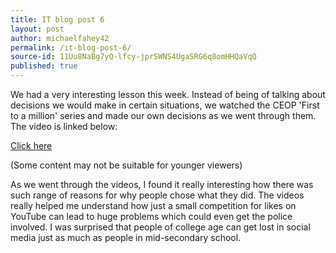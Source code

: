 ```yaml
---
title: IT blog post 6
layout: post
author: michaelfahey42
permalink: /it-blog-post-6/
source-id: 11Uu8NaBg7yQ-lfcy-jprSWNS4UgaSRG6q8omHHQaVqQ
published: true
---
```

We had a very interesting lesson this week. Instead of being of talking about decisions  we would make in certain situations, we watched the CEOP 'First to a million' series and made our own decisions as we went through them. The video is linked below:

[Click here](https://m.youtube.com/watch?list=PLJpo3oC1S14mjhZMfdOKZIsCiaQXCC1IL&params=EAEYATgBSAFYBGILVHFMRkFZZVlWYlFoAg%253D%253D&v=HpHvj9JhBy0&mode=NORMAL)

(Some content may not be suitable for younger viewers)

As we went through the videos, I found it really interesting how there was such range of reasons for why people chose what they did. The videos really helped me understand how just a small competition for likes on YouTube can lead to huge problems which could even get the police involved. I was surprised that people of college age can get lost in social media just as much as people in mid-secondary school.

